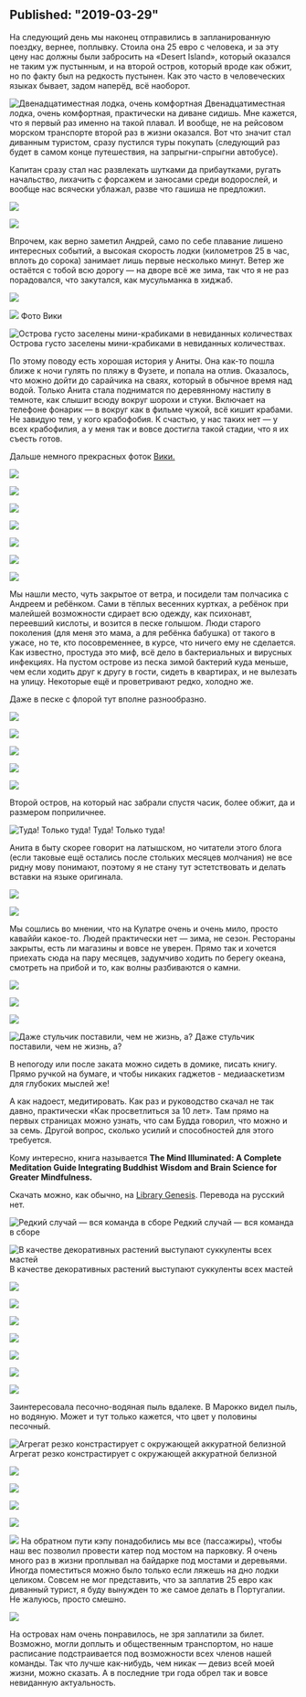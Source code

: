 Published: "2019-03-29"
--------------------------
На следующий день мы наконец отправились в запланированную поездку, вернее, поплывку. Стоила она 25 евро с человека, и за эту цену нас должны были забросить на «Desert Island», который оказался не таким уж пустынным, и на второй остров, который вроде как обжит, но по факту был на редкость пустынен. Как это часто в человеческих языках бывает, задом наперёд, всё наоборот. 

![Двенадцатиместная лодка, очень комфортная](P13A5356.jpeg)
Двенадцатиместная лодка, очень комфортная, практически на диване сидишь. Мне кажется, что я первый раз именно на такой плавал. И вообще, не на рейсовом морском транспорте второй раз в жизни оказался. Вот что значит стал диванным туристом, сразу пустился туры покупать (следующий раз будет в самом конце путешествия, на запрыгни-спрыгни автобусе).

Капитан сразу стал нас развлекать шутками да прибаутками, ругать начальство, лихачить с форсажем и заносами среди водорослей, и вообще нас всячески ублажал, разве что гашиша не предложил. 


![](IMG_6116.jpeg)

![](P13A5358.jpeg)

Впрочем, как верно заметил Андрей, само по себе плавание лишено интересных событий, а высокая скорость лодки (километров 25 в час, вплоть до сорока) занимает лишь первые несколько минут. Ветер же остаётся с тобой всю дорогу — на дворе всё же зима, так что я не раз порадовался, что закутался, как мусульманка в хиджаб.


![](P13A5360.jpeg)

![](IMG_6138.jpeg)
Фото Вики

![Острова густо заселены мини-крабиками в невиданных количествах](P13A5375.jpeg)
Острова густо заселены мини-крабиками в невиданных количествах.

По этому поводу есть хорошая история у Аниты. Она как-то пошла ближе к ночи гулять по пляжу в Фузете, и попала на отлив. Оказалось, что можно дойти до сарайчика на сваях, который в обычное время над водой. Только Анита стала подниматся по деревянному настилу в темноте, как слышит всюду вокруг шорохи и стуки. Включает на телефоне фонарик — в вокруг как в фильме чужой, всё кишит крабами. Не завидую тем, у кого крабофобия. К счастью, у нас таких нет — у всех крабофилия, а у меня так и вовсе достигла такой стадии, что я их съесть готов.

Дальше немного прекрасных фоток [Вики.](https://www.instagram.com/viktorija_shaktishali/)


![](IMG_6164.jpeg)

![](IMG_6205.jpeg)



![](IMG_6239.jpeg)

![](IMG_6246.jpeg)


![](IMG_6266.jpeg)

![](IMG_6276.jpeg)

![](IMG_6281.jpeg)

Мы нашли место, чуть закрытое от ветра, и посидели там полчасика с Андреем и ребёнком. Сами в тёплых весенних куртках, а ребёнок при малейшей возможности сдирает всю одежду, как психонавт, переевший кислоты, и возится в песке голышом. Люди старого поколения (для меня это мама, а для ребёнка бабушка) от такого в ужасе, но те, кто посовременнее, в курсе, что ничего ему не сделается. Как известно, простуда это миф, всё дело в бактериальных и вирусных инфекциях. На пустом острове из песка зимой бактерий куда меньше, чем если ходить друг к другу в гости, сидеть в квартирах, и не вылезать на улицу. Некоторые ещё и проветривают редко, холодно же.

Даже в песке с флорой тут вполне разнообразно.

![](P13A5382.jpeg)

![](P13A5384.jpeg)

![](P13A5385.jpeg)

![](P13A5386.jpeg)

![](P13A5388.jpeg)

Второй остров, на который нас забрали спустя часик, более обжит, да и размером поприличнее. 

![Туда! Только туда!](P13A5390.jpeg)
Туда! Только туда!

Анита в быту скорее говорит на латышском, но читатели этого блога (если таковые ещё остались после стольких месяцев молчания) не все ридну мову понимают, поэтому я не стану тут эстетствовать и делать вставки на языке оригинала.


![](P13A5392.jpeg)

![](P13A5397.jpeg)


Мы сошлись во мнении, что на Кулатре очень и очень мило, просто каваййи какое-то. Людей практически нет — зима, не сезон. Рестораны закрыты, есть ли магазины и вовсе не уверен. Прямо так и хочется приехать сюда на пару месяцев, задумчиво ходить по берегу океана, смотреть на прибой и то, как волны разбиваются о камни.

![](IMG_6219.jpeg)

![](IMG_6251.jpeg)


![](IMG_6338.jpeg)


![Даже стульчик поставили, чем не жизнь, а?](IMG_6340.jpeg)
Даже стульчик поставили, чем не жизнь, а?

В непогоду или после заката можно сидеть в домике, писать книгу. Прямо ручкой на бумаге, и чтобы никаких гаджетов - медиааскетизм для глубоких мыслей же!

А как надоест, медитировать. Как раз и руководство скачал не так давно, практически «Как просветлиться за 10 лет». Там прямо на первых страницах можно узнать, что сам Будда говорил, что можно и за семь. Другой вопрос, сколько усилий и способностей для этого требуется.

Кому интересно, книга называется **The Mind Illuminated: A Complete Meditation Guide Integrating Buddhist Wisdom and Brain Science for Greater Mindfulness.**

Скачать можно, как обычно, на [Library Genesis](http://libgen.is/). Перевода на русский нет.


![Редкий случай — вся команда в сборе](P13A5401.jpeg)
Редкий случай — вся команда в сборе

![В качестве декоративных растений выступают суккуленты всех мастей](P13A5402.jpeg)
В качестве декоративных растений выступают суккуленты всех мастей

![](P13A5405.jpeg)


![](IMG_6373.jpeg)

![](IMG_6351.jpeg)


![](P13A5406.jpeg)

![](P13A5407.jpeg)

![](P13A5410.jpeg)

![](P13A5412.jpeg)

Заинтересовала песочно-водяная пыль вдалеке. В Марокко видел пыль, но водяную. Может и тут только кажется, что цвет у половины песочный.


![Агрегат резко констрастирует с окружающей аккуратной белизной](P13A5418.jpeg)
Агрегат резко констрастирует с окружающей аккуратной белизной


![](P13A5420.jpeg)

![](P13A5422.jpeg)

![](P13A5426.jpeg)

![](P13A5428.jpeg)


![](IMG_20190221_141458.jpeg)
На обратном пути кэпу понадобились мы все (пассажиры), чтобы наш вес позволил провести катер под мостом на парковку. Я очень много раз в жизни проплывал на байдарке под мостами и деревьями. Иногда поместиться можно было только если ляжешь на дно лодки целиком. Совсем не мог представить, что за заплатив 25 евро как диванный турист, я буду вынужден то же самое делать в Португалии. Не жалуюсь, просто смешно.


![](IMG_6398.jpeg)

На островах нам очень понравилось, не зря заплатили за билет. Возможно, могли доплыть и общественным транспортом, но наше расписание подстраивается под возможности всех членов нашей команды. Так что лучше как-нибудь, чем никак — девиз всей моей жизни, можно сказать. А в последние три года обрел так и вовсе невиданную актуальность.
